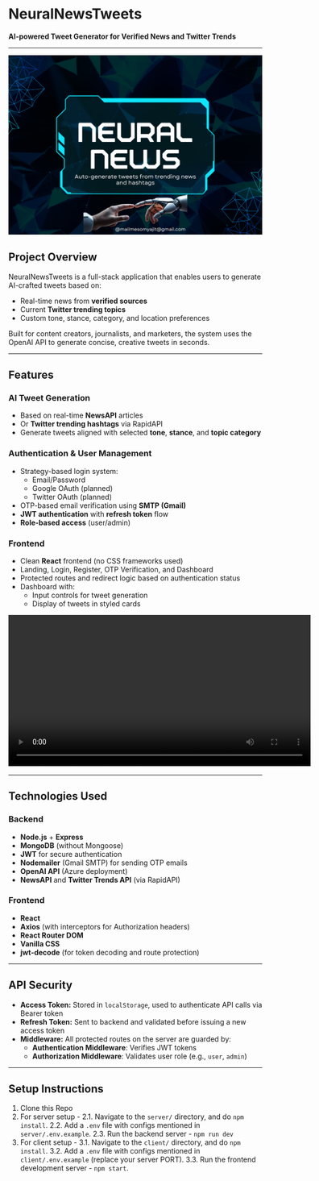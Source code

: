 # NeuralNewsTweets

**AI-powered Tweet Generator for Verified News and Twitter Trends**

---

<img src="./assets/landing.png" alt="Landing" />

## Project Overview

NeuralNewsTweets is a full-stack application that enables users to generate AI-crafted tweets based on:
- Real-time news from **verified sources**
- Current **Twitter trending topics**
- Custom tone, stance, category, and location preferences

Built for content creators, journalists, and marketers, the system uses the OpenAI API to generate concise, creative tweets in seconds.

---

## Features

### AI Tweet Generation
- Based on real-time **NewsAPI** articles
- Or **Twitter trending hashtags** via RapidAPI
- Generate tweets aligned with selected **tone**, **stance**, and **topic category**

### Authentication & User Management
- Strategy-based login system:
  - Email/Password
  - Google OAuth (planned)
  - Twitter OAuth (planned)
- OTP-based email verification using **SMTP (Gmail)**
- **JWT authentication** with **refresh token** flow
- **Role-based access** (user/admin)

### Frontend
- Clean **React** frontend (no CSS frameworks used)
- Landing, Login, Register, OTP Verification, and Dashboard
- Protected routes and redirect logic based on authentication status
- Dashboard with:
  - Input controls for tweet generation
  - Display of tweets in styled cards

<video width="600" controls>
  <source src="assets/Demo.mp4" type="video/mp4">
  Your browser does not support the video tag.
</video>

---

## Technologies Used

### Backend
- **Node.js** + **Express**
- **MongoDB** (without Mongoose)
- **JWT** for secure authentication
- **Nodemailer** (Gmail SMTP) for sending OTP emails
- **OpenAI API** (Azure deployment)
- **NewsAPI** and **Twitter Trends API** (via RapidAPI)

### Frontend
- **React**
- **Axios** (with interceptors for Authorization headers)
- **React Router DOM**
- **Vanilla CSS**
- **jwt-decode** (for token decoding and route protection)

---

## API Security

- **Access Token:** Stored in `localStorage`, used to authenticate API calls via Bearer token
- **Refresh Token:** Sent to backend and validated before issuing a new access token
- **Middleware:** All protected routes on the server are guarded by:
  - **Authentication Middleware**: Verifies JWT tokens
  - **Authorization Middleware**: Validates user role (e.g., `user`, `admin`)

---

## Setup Instructions

1. Clone this Repo
2. For server setup -
2.1. Navigate to the `server/` directory, and do `npm install`.
2.2. Add a `.env` file with configs mentioned in `server/.env.example`.
2.3. Run the backend server - `npm run dev`
3. For client setup -
3.1. Navigate to the `client/` directory, and do `npm install`.
3.2. Add a `.env` file with configs mentioned in `client/.env.example` (replace your server PORT).
3.3. Run the frontend development server - `npm start`.
